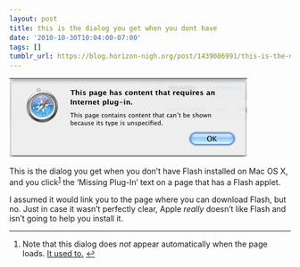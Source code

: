 ```yaml
---
layout: post
title: this is the dialog you get when you dont have
date: '2010-10-30T10:04:00-07:00'
tags: []
tumblr_url: https://blog.horizon-nigh.org/post/1439086991/this-is-the-dialog-you-get-when-you-dont-have
---
```

 ![](/tumblr_files/tumblr_lb3wg7JYO61qz4kpfo1_500.png)  

This is the dialog you get when you don’t have Flash installed on Mac OS X, and you click<sup id="fnref:1"><a href="#fn:1" class="footnote-ref" role="doc-noteref">1</a></sup> the ‘Missing Plug-In’ text on a page that has a Flash applet.

I assumed it would link you to the page where you can download Flash, but no. Just in case it wasn’t perfectly clear, Apple _really_ doesn’t like Flash and isn’t going to help you install it.

* * *

1. Note that this dialog does _not_ appear automatically when the page loads. [It used to.](/2010/10/22/im-going-to-show-them-a-world-you-dont-want-them.html-to)&nbsp;[↩︎](#fnref:1)

